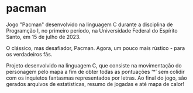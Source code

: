 # pacman
Jogo "Pacman" desenvolvido na linguagem C durante a disciplina de Programção I, no primeiro período, na Universidade Federal do Espírito Santo, em 15 de julho de 2023.

O clássico, mas desafiador, Pacman. Agora, um pouco mais rústico - para os verdadeiros fãs.

Projeto desenvolvido na linguagem C, que consiste na movimentação do personagem pelo mapa a fim de obter todas as pontuações ‘*’ sem colidir com os inquietos fantasmas representados por letras. Ao final do jogo, são gerados arquivos de estatísticas, resumo de jogadas e até mapa de calor!
